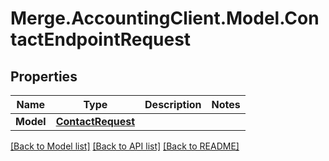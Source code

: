 # Merge.AccountingClient.Model.ContactEndpointRequest

## Properties

Name | Type | Description | Notes
------------ | ------------- | ------------- | -------------
**Model** | [**ContactRequest**](ContactRequest.md) |  | 

[[Back to Model list]](../README.md#documentation-for-models) [[Back to API list]](../README.md#documentation-for-api-endpoints) [[Back to README]](../README.md)

